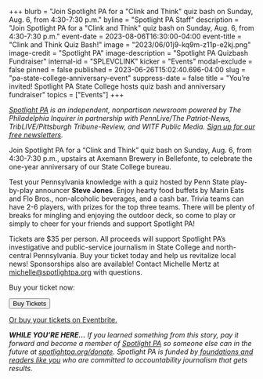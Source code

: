+++
blurb = "Join Spotlight PA for a \"Clink and Think\" quiz bash on Sunday, Aug. 6, from 4:30-7:30 p.m."
byline = "Spotlight PA Staff"
description = "Join Spotlight PA for a \"Clink and Think\" quiz bash on Sunday, Aug. 6, from 4:30-7:30 p.m."
event-date = 2023-08-06T16:30:00-04:00
event-title = "Clink and Think Quiz Bash!"
image = "2023/06/01j9-kq9m-z11p-e2kj.png"
image-credit = "Spotlight PA"
image-description = "Spotlight PA Quizbash Fundraiser"
internal-id = "SPLEVCLINK"
kicker = "Events"
modal-exclude = false
pinned = false
published = 2023-06-26T15:02:40.696-04:00
slug = "pa-state-college-anniversary-event"
suppress-date = false
title = "You’re invited! Spotlight PA State College hosts quiz bash and anniversary fundraiser"
topics = ["Events"]
+++

<a href="https://www.spotlightpa.org/"><em>Spotlight PA</em></a><em> is an independent, nonpartisan newsroom powered by The Philadelphia Inquirer in partnership with PennLive/The Patriot-News, TribLIVE/Pittsburgh Tribune-Review, and WITF Public Media. </em><a href="https://www.spotlightpa.org/newsletters"><em>Sign up for our free newsletters</em></a><em>.</em>

Join Spotlight PA for a “Clink and Think” quiz bash on Sunday, Aug. 6, from 4:30-7:30 p.m., upstairs at Axemann Brewery in Bellefonte, to celebrate the one-year anniversary of our State College bureau.

Test your Pennsylvania knowledge with a quiz hosted by Penn State play-by-play announcer <strong>Steve Jones</strong>. Enjoy hearty food buffets by Marin Eats and Flo Bros., non-alcoholic beverages, and a cash bar. Trivia teams can have 2-6 players, with prizes for the top three teams. There will be plenty of breaks for mingling and enjoying the outdoor deck, so come to play or simply to cheer for your friends and support Spotlight PA!

Tickets are $35 per person. All proceeds will support Spotlight PA’s investigative and public-service journalism in State College and north-central Pennsylvania. Buy your ticket today and help us revitalize local news! Sponsorships also are available! Contact Michelle Mertz at <a href="mailto:michelle@spotlightpa.org">michelle@spotlightpa.org</a> with questions.

Buy your ticket now:

<!-- You can customize this button any way you like -->
<button id="eventbrite-widget-modal-trigger-663145254307" type="button" class="btn-signup">Buy Tickets</button>

<script src="https://www.eventbrite.com/static/widgets/eb_widgets.js" defer onload="var exampleCallback = function() {console.log('Order complete!');};window.EBWidgets.createWidget({widgetType: 'checkout',eventId: '663145254307',modal: true,modalTriggerElementId: 'eventbrite-widget-modal-trigger-663145254307',onOrderComplete: exampleCallback});"></script>

<a href="https://www.eventbrite.com/e/clink-and-think-quiz-bash-with-spotlight-pa-tickets-663145254307">Or buy your tickets on Eventbrite.</a>

<strong><em>WHILE YOU’RE HERE…</em></strong><em> If you learned something from this story, pay it forward and become a member of </em><a href="https://www.spotlightpa.org/"><em>Spotlight PA</em></a><em> so someone else can in the future at </em><a href="https://www.spotlightpa.org/donate/"><em>spotlightpa.org/donate</em></a><em>. Spotlight PA is funded by</em><a href="https://www.spotlightpa.org/support"><em> foundations and readers like you</em></a><em> who are committed to accountability journalism that gets results.</em>

